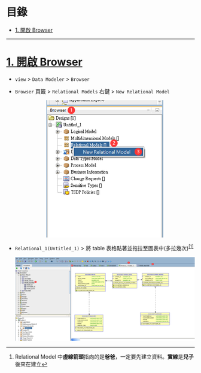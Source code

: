 <h1 id="top">目錄</h1>

- [1. 開啟 Browser](#s1)

---

# <a id="s1" class="md-title" href="#top">1. 開啟 Browser</a>

- `view` > `Data Modeler` > `Browser`

- `Browser` 頁籤 > `Relational Models` 右鍵 > `New Relational Model`

  <div style="text-align:center">
    <img src="./image/3-10_01.png">
  </div>

- `Relational_1(Untitled_1)` > 將 table 表格點著並拖拉至圖表中(多拉幾次)<sup class="footnote-ref"><a href="#fn1" id="fnref1">[1]</a></sup>

  <div style="text-align:center">
    <img src="./image/3-10_02.png">
  </div>

---

<section class="footnotes">
<ol class="footnotes-list">
<li id="fn1" class="footnote-item">

Relational Model 中**虛線箭頭**指向的是**爸爸**，一定要先建立資料。**實線**是**兒子**後來在建立<a href="#fnref1" class="footnote-backref">↩︎</a></li>

</ol>
</section>
